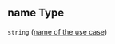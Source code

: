 ## name Type

`string` ([name of the use case](btpsa-usecase-properties-name-of-the-service-properties-name-of-the-use-case.md))

